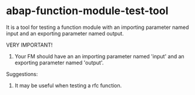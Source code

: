 # abap-function-module-test-tool
It is a tool for testing a function module with an importing parameter named input and an exporting parameter named output.

VERY IMPORTANT!
1. Your FM should have an an importing parameter named 'input' and an exporting parameter named 'output'.

Suggestions:
1. It may be useful when testing a rfc function.
